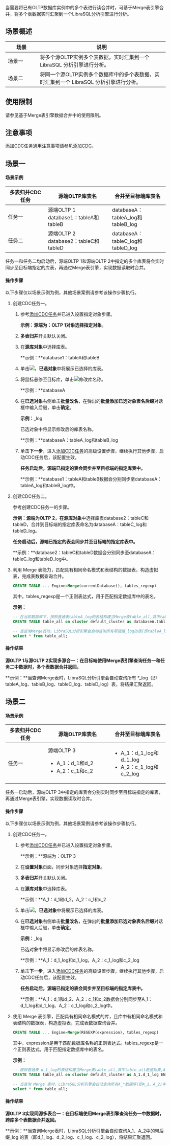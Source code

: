 当需要将已有OLTP数据库实例中的多个表进行读合并时，可基于Merge表引擎合并，将多个表数据实时汇聚到一个LibraSQL分析引擎进行分析。

## 场景概述

<table class="table-striped">
 <thead><tr><th width=20%>场景</th><th width=80%>说明</th></tr></thead>
 <tbody>
 <tr>
 <td>场景一</td>
 <td>将多个源OLTP实例多个表数据，实时汇集到一个 LibraSQL 分析引擎进行分析。</td>
 <tr>
 <td>场景二</td>
 <td>将同一个源OLTP实例多个数据库中的多个表数据，实时汇集到一个 LibraSQL 分析引擎进行分析。</td>
 </tbody></table>

## 使用限制

请参见基于Merge表引擎数据合并中的使用限制。

## 注意事项

添加CDC任务通用注意事项请参见[添加CDC](https://cloud.tencent.com/document/product/1488/63678)。

## 场景一

#### 场景示例

<table class="table-striped">
 <thead><tr><th width=25%>多表归并CDC任务</th><th width=40%>源端OLTP库表名</th><th width=35%>合并至目标端库表名</th></tr></thead>
 <tbody>
 <tr>
 <td>任务一</td>
 <td>源端OLTP 1<br />database1：tableA和tableB</td>
 <td>databaseA：tableA_log和tableB_log</td></tr>
 <tr>
 <td>任务二</td>
 <td>源端OLTP 2<br />database2：tableC和tableD</td>
 <td>databaseA：tableC_log和tableD_log</td></tr>
 </tbody></table>

任务一和任务二均启动后，源端OLTP 1和源端OLTP 2中指定的多个库表将会实时同步至目标端指定的库表，再通过Merge表引擎，实现数据读取时合并。

#### 操作步骤

以下步骤仅以场景示例为例，其他场景案例请参考该操作步骤执行。

1. 创建CDC任务一。

   1. 参考[添加CDC任务](https://cloud.tencent.com/document/product/1488/63678)并已进入设置指定对象步骤。

      **示例：**源端为：OLTP 1对象选择**指定对象**。

   2. **多表归并**开关默认关闭。

   3. 在**源库对象**中选择库表。

      **示例：**database1：tableA和tableB

   4. 单击![](https://qcloudimg.tencent-cloud.cn/raw/a5a9e29bbdc569bfe45a64837fe87aba.png)，**已选对象**中将展示已选择的库表。

   5. 将鼠标悬停至目标库，单击![](https://qcloudimg.tencent-cloud.cn/raw/bdc8b09d2728c26f767e32cd29c891a3.png)修改库名称。

      **示例：**databaseA

   6. 在**已选对象**右侧单击**批量改名**，在弹出的**批量添加已选对象表名后缀**对话框中输入后缀，单击**确定**。

      **示例：**_log

      已选对象中将显示修改后的库表名称。

      **示例：**databaseA：tableA_log和tableB_log

   7. 单击**下一步**，进入[添加CDC任务](https://cloud.tencent.com/document/product/1488/63678)的高级设置步骤，继续执行其他步骤，启动CDC任务后，该配置生效。

      **任务启动后，源端已指定的表会同步并至目标端的指定库表中。**

      **示例：**database1：tableA和tableB数据会分别同步至databaseA：tableA_log和tableB_log中。

2. 创建CDC任务二。

   参考创建CDC任务一的步骤。

   **示例：**源端为OLTP 2，在**源库对象**中选择库表database2：tableC和tableD，合并到目标端的指定库表命名为databaseA：tableC_log和tableD_log。

   **任务启动后，源端已指定的表会同步并至目标端的指定库表中。**

   **示例：**database2：tableC和tableD数据会分别同步至databaseA：tableC_log和tableD_log中。

3. 利用 Merge 表能力，匹配具有相同命名模式和表结构的数据表，构造虚拟表，完成表数据查询合并。

   ```sql
   CREATE TABLE ... Engine=Merge(currentDatabase(), tables_regexp)
   ```
   
   其中，tables_regexp是一个正则表达式，用于匹配指定数据库中的表名。
   
   **示例：**
   
      ```sql
   -- 在当前数据库下，按照普通表tableA_log的表结构建立Merge表table_all,其中table_all是虚拟表， .*_log匹配当前数据库中表名的正则表达式
   CREATE TABLE table_all on cluster default_cluster as databaseA.tableA_log  Engine=Merge(currentDatabase(), '.*_log') ;
           
   -- 当查询Merge表时，LibraSQL分析引擎会自动查询所有带后缀_log的表(即tableA_log、tableB_log、tableC_log、tableD_log)，将结果汇聚返回
   select * from table_all;
      ```


#### 操作结果

**源OLTP 1与源OLTP 2实现多源合一：在目标端使用Merge表引擎查询任务一和任务二中数据时，多个表数据合并返回。**

**示例：**当查询Merge表时，LibraSQL分析引擎会自动查询所有 *_log（即tableA_log、tableB_log、tableC_log、tableD_log）表，将结果汇聚返回。



## 场景二

#### 场景示例

<table class="table-striped">
 <thead><tr><th width=25%>多表归并CDC任务</th><th width=40%>源端OLTP库表名</th><th width=35%>合并至目标端库表名</th></tr></thead>
 <tbody>
 <tr>
 <td>任务一</td>
 <td>源端OLTP 3<br /><ul><li>A_1：d_1和d_2<li>A_2：c_1和c_2</td>
 <td><ul><li>A_1：d_1_log和d_1_log<li>A_2：c_1_log和c_2_log</td></tr>
 </tbody></table>

任务一启动后，源端OLTP 3中指定的库表会分别实时同步至目标端指定的库表，再通过Merge表引擎，实现数据读取时合并。

#### 操作步骤

以下步骤仅以场景示例为例，其他场景案例请参考该操作步骤执行。

1. 创建CDC任务一。

   1. 参考[添加CDC任务](https://cloud.tencent.com/document/product/1488/63678)并已进入设置指定对象步骤。

      **示例：**源端为：OLTP 3

   2. 在**设置对象**页面，同步对象选择**指定对象**。

   3. **多表归并**开关默认关闭。

   4. 在**源库对象**中选择库表。

      **示例：**A_1：d_1和d_2，A_2：c_1和c_2

   5. 单击![](https://qcloudimg.tencent-cloud.cn/raw/a5a9e29bbdc569bfe45a64837fe87aba.png)，**已选对象**中将展示已选择的库表。

   6. 在**已选对象**右侧单击**批量改名**，在弹出的**批量添加已选对象表名后缀**对话框中输入后缀，单击**确定**。

      **示例：**_log

      已选对象中将显示修改后的库表名称。

      **示例：**A_1：d_1_log和d_1_log，A_2：c_1_log和c_2_log

   7. 单击**下一步**，进入[添加CDC任务](https://cloud.tencent.com/document/product/1488/63678)的高级设置步骤，继续执行其他步骤，启动CDC任务后，该配置生效。

      **任务启动后，源端已指定的表会同步并至目标端的指定库表中。**
      
      **示例：**A_1：d_1和d_2、A_2：c_1和c_2数据会分别同步至A_1：d_1_log和d_1_log、A_2：c_1_log和c_2_log中。

2. 使用 Merge 表引擎，匹配具有相同命名模式的库，且库中有相同命名模式和表结构的数据表，构造虚拟表，完成表数据查询合并。

   ```sql
   CREATE TABLE ... Engine=Merge(REGEXP(expression), tables_regexp)
   ```
   
   其中，expression是用于匹配数据库名称的正则表达式。tables_regexp是一个正则表达式，用于匹配指定数据库中的表名。
   
   **示例：**
   
      ```sql
   -- 按照普通表 d_1_log的表结构建立Merge表table_all,其中table_all是虚拟表,A_*匹配数据库名称的正则表达式，.*_log匹配数据库中表名的正则表达式
   CREATE TABLE table_all on cluster default_cluster as A_1.d_1_log ENGINE=Merge(REGEXP('A_*'), '.*_log');
           
   -- 当查询 Merge 表时，LibraSQL分析引擎会自动查询所有A_*数据库(即A_1、A_2)中的带后缀_log的表(即d_1_log、d_2_log、c_1_log、c_2_log)，将结果汇聚返回
   select * from table_all;
      ```

#### 操作结果

**源OLTP 3实现同源多表合一：在目标端使用Merge表引擎查询任务一中数据时，跨库多个表数据合并返回。**

**示例：**当查询Merge表时，LibraSQL分析引擎会自动查询A_1、A_2中的带后缀_log 的表（即d_1_log、d_2_log、c_1_log、c_2_log），将结果汇聚返回。